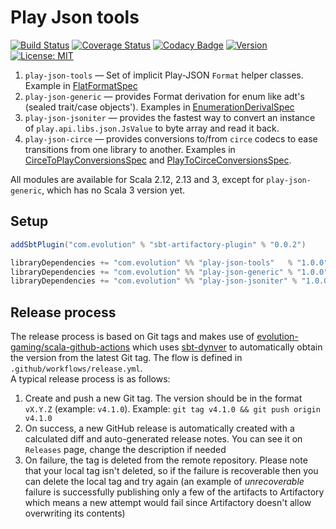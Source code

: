 # Play Json tools
[![Build Status](https://github.com/evolution-gaming/play-json-tools/workflows/CI/badge.svg)](https://github.com/evolution-gaming/play-json-tools/actions?query=workflow%3ACI)
[![Coverage Status](https://coveralls.io/repos/github/evolution-gaming/play-json-tools/badge.svg?branch=master)](https://coveralls.io/github/evolution-gaming/play-json-tools?branch=master)
[![Codacy Badge](https://api.codacy.com/project/badge/Grade/c158d2f8c65147b18ab0a958876322cf)](https://www.codacy.com/app/evolution-gaming/play-json-tools?utm_source=github.com&amp;utm_medium=referral&amp;utm_content=evolution-gaming/play-json-tools&amp;utm_campaign=Badge_Grade)
[![Version](https://img.shields.io/badge/version-click-blue)](https://evolution.jfrog.io/artifactory/api/search/latestVersion?g=com.evolution&a=play-json-tools_2.13&repos=public)
[![License: MIT](https://img.shields.io/badge/License-MIT-yellowgreen.svg)](https://opensource.org/licenses/MIT)

1. `play-json-tools` — Set of implicit Play-JSON `Format` helper classes. Example in [FlatFormatSpec](play-json-tools/src/test/scala/com/evolution/playjson/tools/FlatFormatSpec.scala)
2. `play-json-generic` — provides Format derivation for enum like adt's (sealed trait/case objects'). Examples in [EnumerationDerivalSpec](play-json-generic/src/test/scala/com/evolution/playjson/generic/EnumerationDerivalSpec.scala)
3. `play-json-jsoniter` — provides the fastest way to convert an instance of `play.api.libs.json.JsValue` to byte array and read it back.
4. `play-json-circe` — provides conversions to/from `circe` codecs to ease transitions from one library to another. Examples in [CirceToPlayConversionsSpec](play-json-circe/src/test/scala/com/evolution/playjson/circe/CirceToPlayConversionsSpec.scala) and [PlayToCirceConversionsSpec](play-json-circe/src/test/scala/com/evolution/playjson/circe/PlayToCirceConversionsSpec.scala).

All modules are available for Scala 2.12, 2.13 and 3, except for `play-json-generic`, which has no Scala 3 version yet.

## Setup

```scala
addSbtPlugin("com.evolution" % "sbt-artifactory-plugin" % "0.0.2")

libraryDependencies += "com.evolution" %% "play-json-tools"   % "1.0.0"
libraryDependencies += "com.evolution" %% "play-json-generic" % "1.0.0"
libraryDependencies += "com.evolution" %% "play-json-jsoniter" % "1.0.0"
```

## Release process
The release process is based on Git tags and makes use of [evolution-gaming/scala-github-actions](https://github.com/evolution-gaming/scala-github-actions) which uses [sbt-dynver](https://github.com/sbt/sbt-dynver) to automatically obtain the version from the latest Git tag. The flow is defined in `.github/workflows/release.yml`.  
A typical release process is as follows:
1. Create and push a new Git tag. The version should be in the format `vX.Y.Z` (example: `v4.1.0`). Example: `git tag v4.1.0 && git push origin v4.1.0`
2. On success, a new GitHub release is automatically created with a calculated diff and auto-generated release notes. 
You can see it on `Releases` page, change the description if needed
3. On failure, the tag is deleted from the remote repository. Please note that your local tag isn't deleted, so if the failure 
is recoverable then you can delete the local tag and try again (an example of *unrecoverable* failure is successfully 
publishing only a few of the artifacts to Artifactory which means a new attempt would fail since Artifactory doesn't allow 
overwriting its contents)

